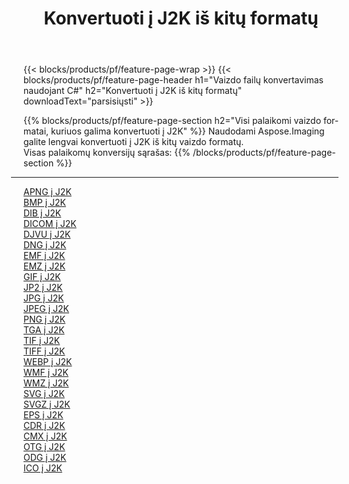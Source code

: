 ﻿---
title: Konvertuoti į J2K iš kitų formatų 
weight: 3920
url: /lt/java/conversion/to/j2k 
lang: lt
langdirlevel: 2
locales: zh-hans,ja,it,ru,de,es,fr,nl,id,lt,pl,pt,vi,tr,ko,zh-hant,ar,hi,th,sv,cs,uk,he
description: Naudodami Aspose.Imaging galite lengvai konvertuoti į J2K iš kitų formatų
---

{{< blocks/products/pf/feature-page-wrap >}}
{{< blocks/products/pf/feature-page-header h1="Vaizdo failų konvertavimas naudojant C#" h2="Konvertuoti į J2K iš kitų formatų" downloadText="parsisiųsti" >}}


{{% blocks/products/pf/feature-page-section  h2="Visi palaikomi vaizdo formatai, kuriuos galima konvertuoti į J2K" %}}
Naudodami Aspose.Imaging galite lengvai konvertuoti į J2K iš kitų vaizdo formatų.
<br/>
Visas palaikomų konversijų sąrašas:
{{% /blocks/products/pf/feature-page-section %}}
<div class="container-fluid productfamilypage bg-gray">
    <div class="convertypes bg-gray agp-content section">
        <div class="container">
		<hr style="margin-left:-20px;"/>
		<div class="row other-converters">
		    <div class='col-md-2 other-converter remove-lp remove-rp'><a href="/imaging/lt/java/conversion/apng-to-j2k" >APNG į J2K</a></div>
<div class='col-md-2 other-converter remove-lp remove-rp'><a href="/imaging/lt/java/conversion/bmp-to-j2k" >BMP į J2K</a></div>
<div class='col-md-2 other-converter remove-lp remove-rp'><a href="/imaging/lt/java/conversion/dib-to-j2k" >DIB į J2K</a></div>
<div class='col-md-2 other-converter remove-lp remove-rp'><a href="/imaging/lt/java/conversion/dicom-to-j2k" >DICOM į J2K</a></div>
<div class='col-md-2 other-converter remove-lp remove-rp'><a href="/imaging/lt/java/conversion/djvu-to-j2k" >DJVU į J2K</a></div>
<div class='col-md-2 other-converter remove-lp remove-rp'><a href="/imaging/lt/java/conversion/dng-to-j2k" >DNG į J2K</a></div>
<div class='col-md-2 other-converter remove-lp remove-rp'><a href="/imaging/lt/java/conversion/emf-to-j2k" >EMF į J2K</a></div>
<div class='col-md-2 other-converter remove-lp remove-rp'><a href="/imaging/lt/java/conversion/emz-to-j2k" >EMZ į J2K</a></div>
<div class='col-md-2 other-converter remove-lp remove-rp'><a href="/imaging/lt/java/conversion/gif-to-j2k" >GIF į J2K</a></div>
<div class='col-md-2 other-converter remove-lp remove-rp'><a href="/imaging/lt/java/conversion/jp2-to-j2k" >JP2 į J2K</a></div>
<div class='col-md-2 other-converter remove-lp remove-rp'><a href="/imaging/lt/java/conversion/jpg-to-j2k" >JPG į J2K</a></div>
<div class='col-md-2 other-converter remove-lp remove-rp'><a href="/imaging/lt/java/conversion/jpeg-to-j2k" >JPEG į J2K</a></div>
<div class='col-md-2 other-converter remove-lp remove-rp'><a href="/imaging/lt/java/conversion/png-to-j2k" >PNG į J2K</a></div>
<div class='col-md-2 other-converter remove-lp remove-rp'><a href="/imaging/lt/java/conversion/tga-to-j2k" >TGA į J2K</a></div>
<div class='col-md-2 other-converter remove-lp remove-rp'><a href="/imaging/lt/java/conversion/tif-to-j2k" >TIF į J2K</a></div>
<div class='col-md-2 other-converter remove-lp remove-rp'><a href="/imaging/lt/java/conversion/tiff-to-j2k" >TIFF į J2K</a></div>
<div class='col-md-2 other-converter remove-lp remove-rp'><a href="/imaging/lt/java/conversion/webp-to-j2k" >WEBP į J2K</a></div>
<div class='col-md-2 other-converter remove-lp remove-rp'><a href="/imaging/lt/java/conversion/wmf-to-j2k" >WMF į J2K</a></div>
<div class='col-md-2 other-converter remove-lp remove-rp'><a href="/imaging/lt/java/conversion/wmz-to-j2k" >WMZ į J2K</a></div>
<div class='col-md-2 other-converter remove-lp remove-rp'><a href="/imaging/lt/java/conversion/svg-to-j2k" >SVG į J2K</a></div>
<div class='col-md-2 other-converter remove-lp remove-rp'><a href="/imaging/lt/java/conversion/svgz-to-j2k" >SVGZ į J2K</a></div>
<div class='col-md-2 other-converter remove-lp remove-rp'><a href="/imaging/lt/java/conversion/eps-to-j2k" >EPS į J2K</a></div>
<div class='col-md-2 other-converter remove-lp remove-rp'><a href="/imaging/lt/java/conversion/cdr-to-j2k" >CDR į J2K</a></div>
<div class='col-md-2 other-converter remove-lp remove-rp'><a href="/imaging/lt/java/conversion/cmx-to-j2k" >CMX į J2K</a></div>
<div class='col-md-2 other-converter remove-lp remove-rp'><a href="/imaging/lt/java/conversion/otg-to-j2k" >OTG į J2K</a></div>
<div class='col-md-2 other-converter remove-lp remove-rp'><a href="/imaging/lt/java/conversion/odg-to-j2k" >ODG į J2K</a></div>
<div class='col-md-2 other-converter remove-lp remove-rp'><a href="/imaging/lt/java/conversion/ico-to-j2k" >ICO į J2K</a></div>
                </div>
        </div>
    </div>
</div>
<br/>


